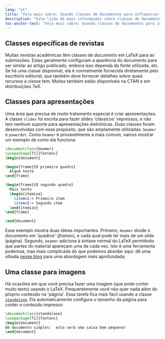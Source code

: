 ```yaml
---
lang: "pt"
title: "Veja mais sobre: Usando classes de documentos para influenciar o design"
description: "Esta lição dá mais informações sobre classes de documento de aplicação especializada para o LaTeX."
toc-anchor-text: "Veja mais sobre: Usando classes de documentos para influenciar o design"
---
```


## Classes específicas de revistas

Muitas revistas acadêmicas têm classes de documento em LaTeX para as submissões.
Estas geralmente configuram a aparência do documento para ser similar ao artigo
publicado, embora isso dependa da fonte utilizada, etc.  Se há uma classe
disponível, ela é normalmente fornecida diretamente pelo escritório editorial,
que também deve fornecer detalhes sobre quais recursos a classe tem.  Muitas
também estão disponíveis na CTAN e em distribuições TeX.

## Classes para apresentações

Uma área que precisa de muito tratamento especial é criar apresentações.
A classe `slides` foi escrita para fazer slides 'clássicos' impressos, e não tem
nenhum suporte para apresentações eletrônicas.  Duas classes foram desenvolvidas
com esse propósito, que são amplamente utilizadas:  `beamer` e `powerdot`.  Como
`beamer` é provavelmente a mais comum, vamos mostrar um exemplo de como ela
funciona:

```latex
\documentclass{beamer}
\usepackage[T1]{fontenc}
\begin{document}

\begin{frame}{O primeiro quadro}
  Algum texto
\end{frame}

\begin{frame}{O segundo quadro}
  Mais texto
  \begin{itemize}
    \item<1-> Primeiro item
    \item<2-> Segundo item
  \end{itemize}
\end{frame}

\end{document}
```

Esse exemplo mostra duas ideias importantes.  Primeiro, `beamer` divide o
documento em 'quadros' (_frames_), e cada qual pode ter mais de um slide
(página).  Segundo, `beamer` adiciona à sintaxe normal do LaTeX permitindo que
partes do material apareçam uma de cada vez.  Isto é uma ferramenta poderosa,
mas mais complicada do que podemos abordar aqui:  dê uma olhada
[nesse blog](https://www.texdev.net/2014/01/17/the-beamer-slide-overlay-concept)
para uma abordagem mais aprofundada.

## Uma classe para imagens

Há ocasiões em que você precisa fazer uma imagem (que pode conter muito texto)
usando o LaTeX.  Frequentemente você não quer nada além do pŕoprio conteúdo na
'página'.  Essa tarefa fica mais fácil usando a classe
[`standalone`](https://ctan.org/pkg/standalone).  Ela automaticamente configura
o tamanho da página para conter o conteúdo impresso:

```latex
\documentclass{standalone}
\usepackage[T1]{fontenc}
\begin{document}
Um documento simples:  esta será uma caixa bem pequena!
\end{document}
```
